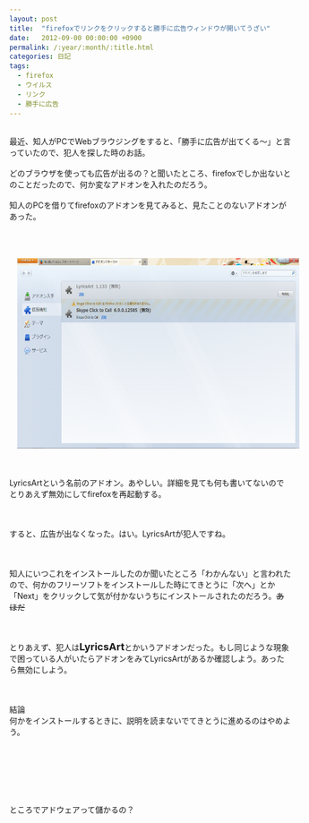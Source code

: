 ```yaml
---
layout: post
title:  "firefoxでリンクをクリックすると勝手に広告ウィンドウが開いてうざい"
date:   2012-09-00 00:00:00 +0900
permalink: /:year/:month/:title.html
categories: 日記
tags: 
  - firefox
  - ウイルス
  - リンク
  - 勝手に広告
---
```

<p><br />最近、知人がPCでWebブラウジングをすると、「勝手に広告が出てくる〜」と言っていたので、犯人を探した時のお話。<br /><br />どのブラウザを使っても広告が出るの？と聞いたところ、firefoxでしか出ないとのことだったので、何か変なアドオンを入れたのだろう。<br /><br />知人のPCを借りてfirefoxのアドオンを見てみると、見たことのないアドオンがあった。 <br /><br /><br /><br /></p>

<div style="clear: both; text-align: center;"><a href="/assets/img//2014/03/adonss.png" style="margin-left: 1em; margin-right: 1em;"><img border="0" src="/assets/img//2014/03/adonss.png" height="340" width="640" /></a></div>

<p><a href="http://3.bp.blogspot.com/-0jigBr3p_YM/Uym0wRCCC2I/AAAAAAAAAec/e-OYLgT2Bso/s1600/adonss.png" style="margin-left: 1em; margin-right: 1em;"><br /></a> <br />LyricsArtという名前のアドオン。あやしい。詳細を見ても何も書いてないのでとりあえず無効にしてfirefoxを再起動する。<br /><br /><br /><br />すると、広告が出なくなった。はい。LyricsArtが犯人ですね。<br /><br /><br /><br />知人にいつこれをインストールしたのか聞いたところ「わかんない」と言われたので、何かのフリーソフトをインストールした時にてきとうに「次へ」とか「Next」をクリックして気が付かないうちにインストールされたのだろう。<strike>あほだ</strike><br /><br /><br /><br />とりあえず、犯人は<b><span style="font-size: large;">LyricsArt</span></b>とかいうアドオンだった。もし同じような現象で困っている人がいたらアドオンをみてLyricsArtがあるか確認しよう。あったら無効にしよう。<br /><br /><br /><br />結論<br />何かをインストールするときに、説明を読まないでてきとうに進めるのはやめよう。 <br /><br /><br /><br /><br /><br /><br /><br />ところでアドウェアって儲かるの？</p>

